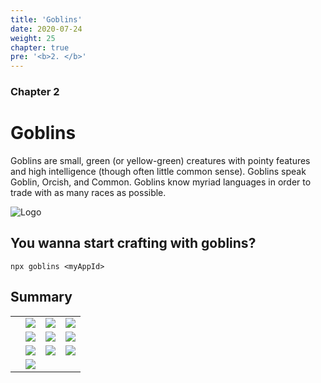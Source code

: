 ```yaml
---
title: 'Goblins'
date: 2020-07-24
weight: 25
chapter: true
pre: '<b>2. </b>'
---
```


### Chapter 2

# Goblins

Goblins are small, green (or yellow-green) creatures with pointy features and
high intelligence (though often little common sense). Goblins speak Goblin,
Orcish, and Common. Goblins know myriad languages in order to trade with as many
races as possible.

![Logo](/img/goblin-blupi-poly.png)

## You wanna start crafting with goblins?

`npx goblins <myAppId>`

## Summary

|     |                                                                    |                                                                      |                                                                            |
| --- | ------------------------------------------------------------------ | -------------------------------------------------------------------- | -------------------------------------------------------------------------- |
|     | [![](/img/goblin-blupi-concept.png?width=250px)](/goblins/concept) | [![](/img/goblin-blupi-workshop.png?width=250px)](/goblins/workshop) | [![](/img/goblin-blupi-entity-api.png?width=300px)](/goblins/entityapi)    |
|     | [![](/img/goblin-blupi-desktop.png?width=250px)](/goblins/desktop) | [![](/img/gadgets.various.png?width=300px) ](/goblins/gadgets)       | [![](/img/goblin-blupi-nabu.png?width=220px)](/goblins/nabu)               |
|     | [![](/img/goblin-blupi-themes.png?width=280px)](/goblins/themes)   | [![](/img/goblin-blupi-build.png?width=250px)](/goblins/build)       | [![](/img/goblin-blupi-tradingpost.png?width=250px)](/goblins/tradingpost) |
|     | [![](/img/goblin-blupi-postman.png?width=250px)](/goblins/postman) |                                                                      |                                                                            |
